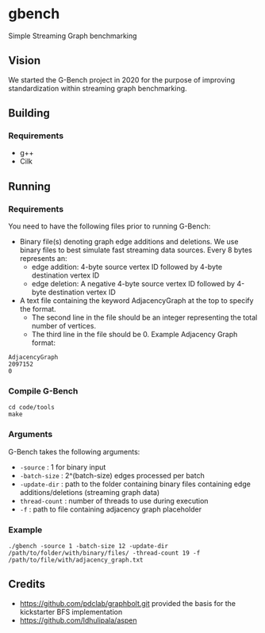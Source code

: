 # gbench
Simple Streaming Graph benchmarking

## Vision

We started the G-Bench project in 2020 for the purpose of improving standardization within streaming graph benchmarking.

## Building

### Requirements
- g++
- Cilk

## Running

### Requirements
You need to have the following files prior to running G-Bench:
- Binary file(s) denoting graph edge additions and deletions. We use binary files to best simulate fast streaming data sources. Every 8 bytes represents an:
    - edge addition: 4-byte source vertex ID followed by 4-byte destination vertex ID
    - edge deletion: A negative 4-byte source vertex ID followed by 4-byte destination vertex ID
- A text file containing the keyword AdjacencyGraph at the top to specify the format. 
    - The second line in the file should be an integer representing the total number of vertices.
    - The third line in the file should be 0.
Example Adjacency Graph format:
 ```
 AdjacencyGraph
 2097152 
 0
 ```

### Compile G-Bench 

```shell
cd code/tools
make
```

### Arguments
G-Bench takes the following arguments:
- `-source` : 1 for binary input
- `-batch-size` : 2^(batch-size) edges processed per batch
- `-update-dir` : path to the folder containing binary files containing edge additions/deletions (streaming graph data)
- `thread-count` : number of threads to use during execution
- `-f` : path to file containing adjacency graph placeholder

### Example
``` shell
./gbench -source 1 -batch-size 12 -update-dir /path/to/folder/with/binary/files/ -thread-count 19 -f /path/to/file/with/adjacency_graph.txt
```

## Credits
- https://github.com/pdclab/graphbolt.git provided the basis for the kickstarter BFS implementation
- https://github.com/ldhulipala/aspen
